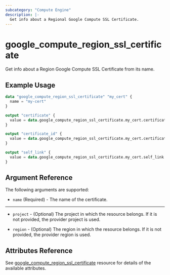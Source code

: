 ```yaml
---
subcategory: "Compute Engine"
description: |-
  Get info about a Regional Google Compute SSL Certificate.
---
```


# google_compute_region_ssl_certificate

Get info about a Region Google Compute SSL Certificate from its name.

## Example Usage

```tf
data "google_compute_region_ssl_certificate" "my_cert" {
  name = "my-cert"
}

output "certificate" {
  value = data.google_compute_region_ssl_certificate.my_cert.certificate
}

output "certificate_id" {
  value = data.google_compute_region_ssl_certificate.my_cert.certificate_id
}

output "self_link" {
  value = data.google_compute_region_ssl_certificate.my_cert.self_link
}
```

## Argument Reference

The following arguments are supported:

* `name` (Required) - The name of the certificate.

- - -

* `project` - (Optional) The project in which the resource belongs. If it
    is not provided, the provider project is used.

* `region` - (Optional) The region in which the resource belongs. If it
    is not provided, the provider region is used.

## Attributes Reference

See [google_compute_region_ssl_certificate](https://registry.terraform.io/providers/hashicorp/google/latest/docs/resources/compute_region_ssl_certificate) resource for details of the available attributes.
